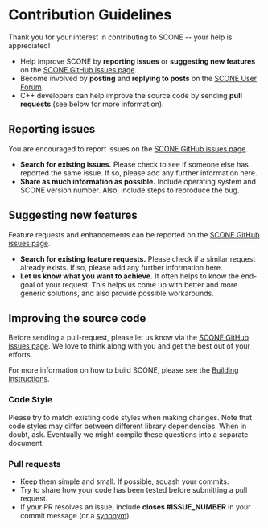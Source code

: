 # Contribution Guidelines

Thank you for your interest in contributing to SCONE -- your help is
appreciated!

  * Help improve SCONE by **reporting issues** or **suggesting new features** on
    the [SCONE GitHub issues
    page](https://github.com/opensim-org/SCONE/issues)..
  * Become involved by **posting** and **replying to posts** on the [SCONE User
    Forum](https://simtk.org/plugins/phpBB/indexPhpbb.php?group_id=1180&pluginname=phpBB).
  * C++ developers can help improve the source code by sending **pull requests**
    (see below for more information).

## Reporting issues

You are encouraged to report issues on the [SCONE GitHub issues
page](https://github.com/opensim-org/SCONE/issues).

- **Search for existing issues.** Please check to see if someone else has
  reported the same issue. If so, please add any further information here.
- **Share as much information as possible.** Include operating system and SCONE
  version number. Also, include steps to reproduce the bug.

## Suggesting new features

Feature requests and enhancements can be reported on the [SCONE GitHub issues
page](https://github.com/opensim-org/SCONE/issues).

* **Search for existing feature requests.** Please check if a similar request
  already exists. If so, please add any further information here.
* **Let us know what you want to achieve.** It often helps to know the end-goal
  of your request. This helps us come up with better and more generic solutions,
  and also provide possible workarounds.

## Improving the source code

Before sending a pull-request, please let us know via the [SCONE GitHub issues
page](https://github.com/opensim-org/SCONE/issues). We love to think along with
you and get the best out of your efforts.

For more information on how to build SCONE, please see the [Building
Instructions](BUILD.md).

### Code Style

Please try to match existing code styles when making changes. Note that code
styles may differ between different library dependencies. When in doubt,
ask. Eventually we might compile these questions into a separate document.

### Pull requests

- Keep them simple and small. If possible, squash your commits.
- Try to share how your code has been tested before submitting a pull request.
- If your PR resolves an issue, include **closes #ISSUE_NUMBER** in your commit
  message (or a
  [synonym](https://help.github.com/articles/closing-issues-via-commit-messages)).
